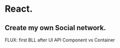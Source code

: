 # React.

Create my own Social network.
----------------------------
FLUX: first BLL after UI
API
Component vs Container
